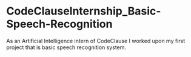 # CodeClauseInternship_Basic-Speech-Recognition
As an Artificial Intelligence intern of CodeClause I worked upon my first project that is basic speech recognition system.
